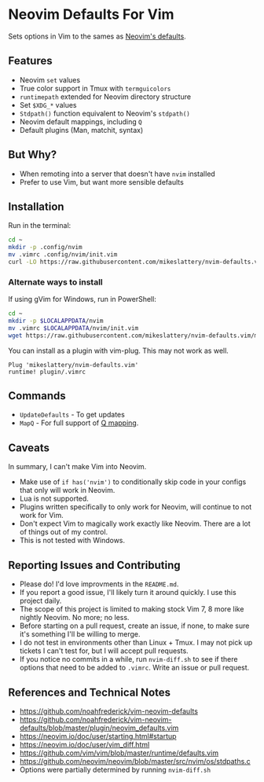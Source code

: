 # Neovim Defaults For Vim

Sets options in Vim to the sames as [Neovim's defaults](https://neovim.io/doc/user/vim_diff.html).

## Features

* Neovim `set` values
* True color support in Tmux with `termguicolors`
* `runtimepath` extended for Neovim directory structure
* Set `$XDG_*` values
* `Stdpath()` function equivalent to Neovim's `stdpath()`
* Neovim default mappings, including `Q`
* Default plugins (Man, matchit, syntax)

## But Why?

* When remoting into a server that doesn't have `nvim` installed
* Prefer to use Vim, but want more sensible defaults

## Installation

Run in the terminal:

```sh
cd ~
mkdir -p .config/nvim
mv .vimrc .config/nvim/init.vim
curl -LO https://raw.githubusercontent.com/mikeslattery/nvim-defaults.vim/master/plugin/.vimrc
```

### Alternate ways to install

If using gVim for Windows, run in PowerShell:

```sh
cd ~
mkdir -p $LOCALAPPDATA/nvim
mv .vimrc $LOCALAPPDATA/nvim/init.vim
wget https://raw.githubusercontent.com/mikeslattery/nvim-defaults.vim/master/plugin/.vimrc
```

You can install as a plugin with vim-plug.  This may not work as well.

```
Plug 'mikeslattery/nvim-defaults.vim'
runtime! plugin/.vimrc
```

## Commands

* `UpdateDefaults` - To get updates
* `MapQ` - For full support of [Q mapping](https://neovim.io/doc/user/repeat.html#Q).

## Caveats

In summary, I can't make Vim into Neovim.

* Make use of `if has('nvim')` to conditionally skip code in your configs that only will work in Neovim.
* Lua is not supported.
* Plugins written specifically to only work for Neovim, will continue to not work for Vim.
* Don't expect Vim to magically work exactly like Neovim.  There are a lot of things out of my control.
* This is not tested with Windows.

## Reporting Issues and Contributing

* Please do!   I'd love improvments in the `README.md`.
* If you report a good issue, I'll likely turn it around quickly.  I use this project daily.
* The scope of this project is limited to making stock Vim 7, 8 more like nightly Neovim.  No more; no less.
* Before starting on a pull request, create an issue, if none, to make sure it's something I'll be willing to merge.
* I do not test in environments other than Linux + Tmux.  I may not pick up tickets I can't test for, but I will accept pull requests.
* If you notice no commits in a while, run `nvim-diff.sh` to see if there options that need to be added to `.vimrc`.  Write an issue or pull request.

## References and Technical Notes

* <https://github.com/noahfrederick/vim-neovim-defaults>
* <https://github.com/noahfrederick/vim-neovim-defaults/blob/master/plugin/neovim_defaults.vim>
* <https://neovim.io/doc/user/starting.html#startup>
* <https://neovim.io/doc/user/vim_diff.html>
* <https://github.com/vim/vim/blob/master/runtime/defaults.vim>
* <https://github.com/neovim/neovim/blob/master/src/nvim/os/stdpaths.c>
* Options were partially determined by running `nvim-diff.sh`
